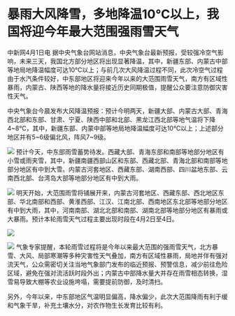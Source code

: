 # 暴雨大风降雪，多地降温10℃以上，我国将迎今年最大范围强雨雪天气

中新网4月1日电
据中央气象台网站消息，中央气象台最新预报，受较强冷空气影响，未来三天，我国北方部分地区将出现显著降温，其中，新疆东部、内蒙古中部等地局地降温幅度可达10℃以上；与前几次大风降温过程不同，此次冷空气过程由于水汽条件较好，中东部地区将迎来今年以来的大范围雨雪天气，南方有区域性暴雨，内蒙古、陕西等地的降水量将接近历史同期极值，提醒公众要注意防御灾害性天气。

中央气象台今晨发布大风降温预报：预计今明两天，新疆大部、内蒙古大部、青海西北部和东部、甘肃、宁夏、陕西中部和北部、黑龙江西北部等地气温将下降4~8℃，其中，新疆东部、内蒙中部等地局地降温幅度可达10℃以上；上述部分地区并有5~6级偏北风，阵风7~9级。

![](https://inews.gtimg.com/news_bt/OF5dKRdXjEosvKQXUF0mURvEVGkigsXha5PQ8Vn3a8cDIAA/1000)
预计今天，中东部雨雪蓄势待发。西藏大部、青海东部和南部等地部分地区有小雪或雨夹雪，其中，新疆南疆西部山区和东部、西藏北部、青海北部和南部等地部分地区有中到大雪。内蒙古河套地区、西藏东部、湖南西部、四川盆地东部、云南西北部、台湾岛大部等地部分地区有中到大雨。

![](https://inews.gtimg.com/news_bt/OYNYc0Y9sO3TEfpQrt-2jfoqHeOsUe46KiWhWwsXwyN9MAA/1000)
明天开始，大范围雨雪将铺展开来，内蒙古河套地区、西藏东部、西北地区东部、华北南部和西部、黄淮西部、江汉、江南北部、西南地区东北部等地部分地区有中到大雨，其中，河南南部、湖北北部和南部、湖南北部等地部分地区有暴雨或大暴雨。预计本轮雨雪天气过程主要出现时段在4月2日至4日。

![](https://inews.gtimg.com/news_bt/OfcDGLC6ssyzXHXeDZ7P7NvgtcQv2N9muzJVd4I7uiJq8AA/1000)

![](https://inews.gtimg.com/news_bt/Os4GMVGCGuRlayrWwi-2gw2LmecF1vjyLp4FEe_xdSUz8AA/1000)
气象专家提醒，本轮雨雪过程将是今年以来最大范围的强雨雪天气，北方暴雪、大风、局部寒潮等多种灾害性天气叠加，南方有区域性暴雨，局地并伴有强对流天气，公众需密切关注当地气象部门发布的临近预报、预警信息，减少前往危险区域，避免在强对流活跃时段外出；内蒙古中部降水量大并存在雨雪相态转换，湿雪易导致大棚等农业设施垮塌，需要提前防御，及时清扫。

另外，今年以来，中东部地区气温明显偏高，降水偏少，此次大范围降雨有利于缓和气象干旱，补充土壤水分，对农作物生长发育比较有利。

